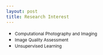 ```yaml
---
layout: post
title: Research Interest
---
```


<ul>
<li><span style="font-size: 100%;"><small>Computational Photography and Imaging</small></span></li>
<li><span style="font-size: 100%;"><small>Image Quality Assessment</small></span></li>
<li><span style="font-size: 100%;"><small>Unsupervised Learning</small></span></li>
</ul>